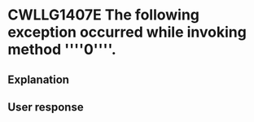 # CWLLG1407E The following exception occurred while invoking method ''''0''''.

## Explanation

## User response